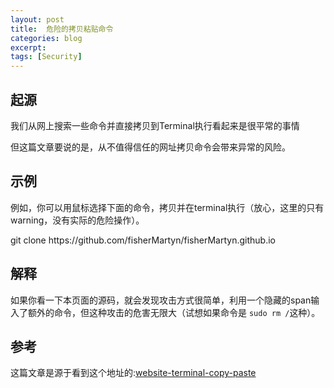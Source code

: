 ```yaml
---
layout: post
title:  危险的拷贝粘贴命令
categories: blog
excerpt:
tags: [Security]
---
```


## 起源

我们从网上搜索一些命令并直接拷贝到Terminal执行看起来是很平常的事情

但这篇文章要说的是，从不值得信任的网址拷贝命令会带来异常的风险。

## 示例

例如，你可以用鼠标选择下面的命令，拷贝并在terminal执行（放心，这里的只有warning，没有实际的危险操作）。

<p class="codeblock">
<!-- Oh noes, you found it! -->
git clone
<span style="position: absolute; left: -100px; top: -100px">/dev/null; clear; echo -n "你好，";whoami|tr -d '\n';echo -e '!\n不要从你不信任的来源直接拷贝命令来执行!<br>你的/etc/passwd最后一行是: ';tail -n1 /etc/passwd<br>git clone </span>
https://github.com/fisherMartyn/fisherMartyn.github.io
</p>


## 解释
如果你看一下本页面的源码，就会发现攻击方式很简单，利用一个隐藏的span输入了额外的命令，但这种攻击的危害无限大（试想如果命令是 `sudo rm /`这种）。


## 参考
这篇文章是源于看到这个地址的:[website-terminal-copy-paste](http://thejh.net/misc/website-terminal-copy-paste)
